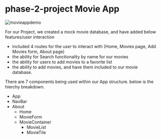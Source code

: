 # phase-2-project Movie App

![movieappdemo](https://user-images.githubusercontent.com/96760206/207414974-b76d1186-3eff-4903-a67f-2017703f696b.gif)


For our Project, we created a mock movie database, and have added below features/user interaction

- included 4 routes for the user to interact with (Home, Movies page, Add Movies form, About page)
- the ability for Search functionality by name for our movies
- the ability for users to add movies to a favorite list
- the ability to add movies, and have them included to our movie database.

There are 7 components being used within our App structure. below is the hierchy breakdown.
- App
- NavBar
- About
  - Home
  - MovieForm
  - MovieContainer
      - MovieList
      - MovieTile
      
 

